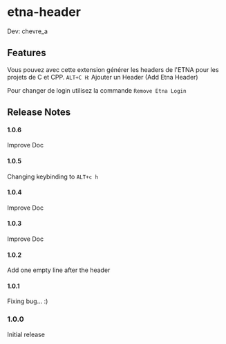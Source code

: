 # etna-header

Dev: chevre_a

## Features

Vous pouvez avec cette extension générer les headers de l'ETNA pour les projets de C et CPP.
`ALT+C H`: Ajouter un Header (Add Etna Header)

Pour changer de login utilisez la commande `Remove Etna Login`

## Release Notes

#### 1.0.6

Improve Doc

#### 1.0.5

Changing keybinding to `ALT+c h`

#### 1.0.4

Improve Doc

#### 1.0.3

Improve Doc

#### 1.0.2

Add one empty line after the header

#### 1.0.1

Fixing bug... :)

### 1.0.0

Initial release
